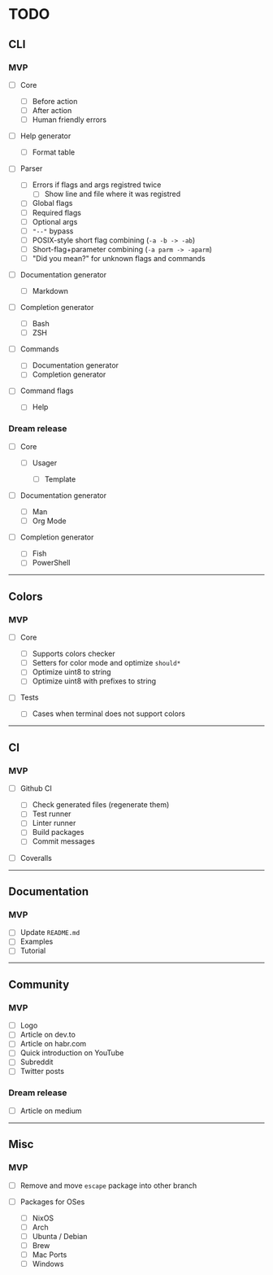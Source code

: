 # TODO

## CLI

### MVP

- [ ] Core

  - [ ] Before action
  - [ ] After action
  - [ ] Human friendly errors

- [ ] Help generator

  - [ ] Format table

- [ ] Parser

  - [ ] Errors if flags and args registred twice
    - [ ] Show line and file where it was registred
  - [ ] Global flags
  - [ ] Required flags
  - [ ] Optional args
  - [ ] `"--"` bypass
  - [ ] POSIX-style short flag combining (`-a -b -> -ab`)
  - [ ] Short-flag+parameter combining (`-a parm -> -aparm`)
  - [ ] "Did you mean?" for unknown flags and commands

- [ ] Documentation generator

  - [ ] Markdown

- [ ] Completion generator

  - [ ] Bash
  - [ ] ZSH

- [ ] Commands

  - [ ] Documentation generator
  - [ ] Completion generator

- [ ] Command flags

  - [ ] Help

### Dream release

- [ ] Core

  - [ ] Usager

    - [ ] Template

- [ ] Documentation generator

  - [ ] Man
  - [ ] Org Mode

- [ ] Completion generator

  - [ ] Fish
  - [ ] PowerShell

---

## Colors

### MVP

- [ ] Core

  - [ ] Supports colors checker
  - [ ] Setters for color mode and optimize `should*`
  - [ ] Optimize uint8 to string
  - [ ] Optimize uint8 with prefixes to string

- [ ] Tests

  - [ ] Cases when terminal does not support colors

---

## CI

### MVP

- [ ] Github CI

  - [ ] Check generated files (regenerate them)
  - [ ] Test runner
  - [ ] Linter runner
  - [ ] Build packages
  - [ ] Commit messages

- [ ] Coveralls

---

## Documentation

### MVP

- [ ] Update `README.md`
- [ ] Examples
- [ ] Tutorial

---

## Community

### MVP

- [ ] Logo
- [ ] Article on dev.to
- [ ] Article on habr.com
- [ ] Quick introduction on YouTube
- [ ] Subreddit
- [ ] Twitter posts

### Dream release

- [ ] Article on medium

---

## Misc

### MVP

- [ ] Remove and move `escape` package into other branch

- [ ] Packages for OSes

  - [ ] NixOS
  - [ ] Arch
  - [ ] Ubunta / Debian
  - [ ] Brew
  - [ ] Mac Ports
  - [ ] Windows
